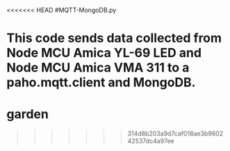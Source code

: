<<<<<<< HEAD
#MQTT-MongoDB.py

This code sends data collected from Node MCU Amica YL-69 LED and Node MCU Amica VMA 311 to a paho.mqtt.client and MongoDB.
=======
# garden
>>>>>>> 314d8b203a9d7caf018ae3b960242537dc4a97ee
